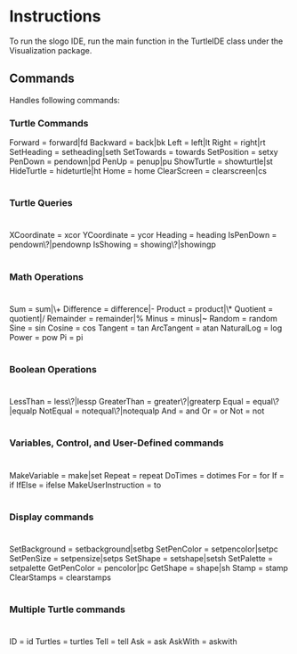 # Instructions
To run the slogo IDE, run the main function in the TurtleIDE class under the Visualization package.

## Commands
Handles following commands: 
### Turtle Commands
Forward = forward|fd
Backward = back|bk
Left = left|lt
Right = right|rt
SetHeading = setheading|seth
SetTowards = towards
SetPosition = setxy
PenDown = pendown|pd
PenUp = penup|pu
ShowTurtle = showturtle|st
HideTurtle = hideturtle|ht
Home = home
ClearScreen = clearscreen|cs
#
### Turtle Queries
#
XCoordinate = xcor
YCoordinate = ycor
Heading = heading
IsPenDown = pendown\\?|pendownp
IsShowing = showing\\?|showingp
#
### Math Operations
#
Sum = sum|\\+
Difference = difference|-
Product = product|\\*
Quotient = quotient|/
Remainder = remainder|%
Minus = minus|~
Random = random
Sine = sin
Cosine = cos
Tangent = tan
ArcTangent = atan
NaturalLog = log
Power = pow
Pi = pi
#
### Boolean Operations
#
LessThan = less\\?|lessp
GreaterThan = greater\\?|greaterp
Equal = equal\\?|equalp
NotEqual = notequal\\?|notequalp
And = and
Or = or
Not = not
#
### Variables, Control, and User-Defined commands
#
MakeVariable = make|set
Repeat = repeat
DoTimes = dotimes
For = for
If = if
IfElse = ifelse
MakeUserInstruction = to
#
### Display commands
#
SetBackground = setbackground|setbg
SetPenColor = setpencolor|setpc
SetPenSize = setpensize|setps
SetShape = setshape|setsh
SetPalette = setpalette
GetPenColor = pencolor|pc
GetShape = shape|sh
Stamp = stamp
ClearStamps = clearstamps
#
### Multiple Turtle commands
#
ID = id
Turtles = turtles
Tell = tell
Ask = ask
AskWith = askwith

